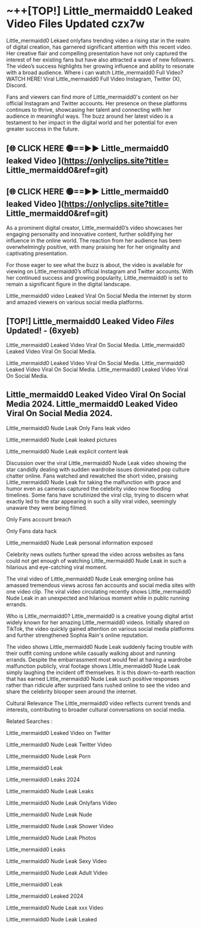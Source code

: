 # ~++[TOP!]  Little_mermaidd0 Leaked Video Files Updated czx7w<br>

 Little_mermaidd0 Lekaed onlyfans trending video a rising star in the realm of digital creation, has garnered significant attention with this recent video. Her creative flair and compelling presentation have not only captured the interest of her existing fans but have also attracted a wave of new followers. The video’s success highlights her growing influence and ability to resonate with a broad audience.
Where i can watch  Little_mermaidd0 Full Video? WATCH HERE! Viral  Little_mermaidd0 Full Video Instagram, Twitter (X), Discord.


Fans and viewers can find more of  Little_mermaidd0's content on her official Instagram and Twitter accounts. Her presence on these platforms continues to thrive, showcasing her talent and connecting with her audience in meaningful ways. The buzz around her latest video is a testament to her impact in the digital world and her potential for even greater success in the future.


## [🌐 CLICK HERE 🟢==►►  Little_mermaidd0 leaked Video ](https://onlyclips.site?title= Little_mermaidd0&ref=git)

## [🌐 CLICK HERE 🟢==►►  Little_mermaidd0 leaked Video ](https://onlyclips.site?title= Little_mermaidd0&ref=git)


As a prominent digital creator,  Little_mermaidd0’s video showcases her engaging personality and innovative content, further solidifying her influence in the online world. The reaction from her audience has been overwhelmingly positive, with many praising her for her originality and captivating presentation.

For those eager to see what the buzz is about, the video is available for viewing on  Little_mermaidd0’s official Instagram and Twitter accounts. With her continued success and growing popularity,  Little_mermaidd0 is set to remain a significant figure in the digital landscape.


  Little_mermaidd0 video Leaked Viral On Social Media the internet by storm and amazed viewers on various social media platforms.


## [TOP!]  Little_mermaidd0 Leaked Video *Files* Updated! - (6xyeb) 

 Little_mermaidd0 Leaked Video Viral On Social Media. Little_mermaidd0 Leaked Video Viral On Social Media.

 Little_mermaidd0 Leaked Video Viral On Social Media. Little_mermaidd0 Leaked Video Viral On Social Media. Little_mermaidd0 Leaked Video Viral On Social Media.


##  Little_mermaidd0 Leaked Video Viral On Social Media 2024. Little_mermaidd0 Leaked Video Viral On Social Media 2024.
 Little_mermaidd0 Nude Leak Only Fans leak video

 Little_mermaidd0 Nude Leak leaked pictures

 Little_mermaidd0 Nude Leak explicit content leak

Discussion over the viral  Little_mermaidd0 Nude Leak video showing the star candidly dealing with sudden wardrobe issues dominated pop culture chatter online. Fans watched and rewatched the short video, praising  Little_mermaidd0 Nude Leak for taking the malfunction with grace and humor even as cameras captured the celebrity video now flooding timelines. Some fans have scrutinized the viral clip, trying to discern what exactly led to the star appearing in such a silly viral video, seemingly unaware they were being filmed.


Only Fans account breach

Only Fans data hack

 Little_mermaidd0 Nude Leak personal information exposed

Celebrity news outlets further spread the video across websites as fans could not get enough of watching  Little_mermaidd0 Nude Leak in such a hilarious and eye-catching viral moment.


The viral video of  Little_mermaidd0 Nude Leak emerging online has amassed tremendous views across fan accounts and social media sites with one video clip. The viral video circulating recently shows  Little_mermaidd0 Nude Leak in an unexpected and hilarious moment while in public running errands.


Who is  Little_mermaidd0?  Little_mermaidd0 is a creative young digital artist widely known for her amazing  Little_mermaidd0 videos. Initially shared on TikTok, the video quickly gained attention on various social media platforms and further strengthened Sophia Rain's online reputation.

The video shows  Little_mermaidd0 Nude Leak suddenly facing trouble with their outfit coming undone while casually walking about and running errands. Despite the embarrassment most would feel at having a wardrobe malfunction publicly, viral footage shows  Little_mermaidd0 Nude Leak simply laughing the incident off themselves. It is this down-to-earth reaction that has earned  Little_mermaidd0 Nude Leak such positive responses rather than ridicule after surprised fans rushed online to see the video and share the celebrity blooper seen around the internet.

Cultural Relevance The  Little_mermaidd0 video reflects current trends and interests, contributing to broader cultural conversations on social media.

Related Searches :

 Little_mermaidd0 Leaked Video on Twitter

 Little_mermaidd0 Nude Leak Twitter Video

 Little_mermaidd0 Nude Leak Porn

 Little_mermaidd0 Leak 

 Little_mermaidd0 Leaks 2024

 Little_mermaidd0 Nude Leak Leaks

 Little_mermaidd0 Nude Leak Onlyfans Video

 Little_mermaidd0 Nude Leak Nude

 Little_mermaidd0 Nude Leak Shower Video

 Little_mermaidd0 Nude Leak Photos

 Little_mermaidd0 Leaks

 Little_mermaidd0 Nude Leak Sexy Video

 Little_mermaidd0 Nude Leak Adult Video

 Little_mermaidd0 Leak

 Little_mermaidd0 Leaked 2024

 Little_mermaidd0 Nude Leak xxx Video

 Little_mermaidd0 Nude Leak Leaked